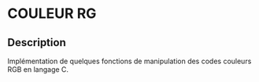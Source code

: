 # COULEUR RG
## Description
Implémentation de quelques fonctions de manipulation des codes couleurs RGB en langage C.